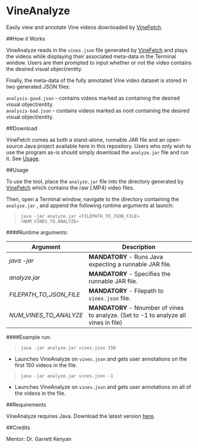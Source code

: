 VineAnalyze
=====

Easily view and annotate Vine videos downloaded by [VineFetch](https://github.com/DannyDelott/ViPar-Toolkit/tree/master/VineFetch).

##How it Works

VineAnalyze reads in the `vines.json` file generated by [VineFetch](https://github.com/DannyDelott/ViPar-Toolkit/tree/master/VineFetch) and plays the videos while displaying their associated meta-data in the Terminal window.  Users are then prompted to input whether or not the video contains the desired visual object/entity. 

Finally, the meta-data of the fully annotated Vine video dataset is stored in two generated JSON files:

`analysis-good.json` - contains videos marked as containing the desired visual object/entity.  
`analysis-bad.json` - contains videos marked as nont containing the desired visual object/entity.

##Download

VineFetch comes as both a stand-alone, runnable JAR file and an open-source Java project available here in this repository. Users who only wish to use the program as-is should simply download the `analyze.jar` file and run it. See [Usage](#usage).

##Usage

To use the tool, place the `analyze.jar` file into the directory generated by [VineFetch](https://github.com/DannyDelott/ViPar-Toolkit/tree/master/VineFetch) which contains the raw (.MP4) video files. 

Then, open a Terminal window, navigate to the directory containing the `analyze.jar` , and append the following  runtime arguments at launch:

> `java -jar analyze.jar <FILEPATH_TO_JSON_FILE> <NUM_VINES_TO_ANALYZE>`


####Runtime arguments:

| Argument	| Description |
|---|---|
| *java -jar* |	**MANDATORY** - Runs Java expecting a runnable JAR file. |
| *analyze.jar* | **MANDATORY** -	Specifies the runnable JAR file. |
| *FILEPATH_TO_JSON_FILE* |	**MANDATORY** - Filepath to `vines.json` file. |
| *NUM_VINES_TO_ANALYZE* | **MANDATORY** - Nnumber of vines to analyze. (Set to -1 to analyze all vines in file)  |

####Example run:

> `java -jar analyze.jar vines.json 150`  

   - Launches VineAnalyze on `vines.json` and gets user annotations on the first 150 videos in the file. 

> `java -jar analyze.jar vines.json -1`  

   - Launches VineAnalyze on `vines.json` and gets user annotations on all of the videos in the file. 


##Requirements

VineAnalyze requires Java. Download the latest version [here](http://www.java.com/).


##Credits

Mentor: Dr. Garrett Kenyan
